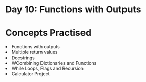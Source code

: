 # Day 10: Functions with Outputs

# Concepts Practised
<li> Functions with outputs </li>
<li> Multiple return values </li>
<li> Docstrings </li>
<li> WCombining Dictionaries and Functions</li>
<li> While Loops, Flags and Recursion </li>
<li> Calculator Project </li>



